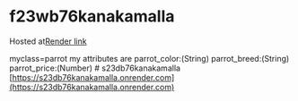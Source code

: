 # f23wb76kanakamalla

Hosted at[Render link](https://f23wb76kanakamalla.onrender.com)

myclass=parrot my attributes are 
parrot_color:(String) 
parrot_breed:(String) 
parrot_price:(Number)
#   s 2 3 d b 7 6 k a n a k a m a l l a 
 
 [https://s23db76kanakamalla.onrender.com](https://s23db76kanakamalla.onrender.com)
